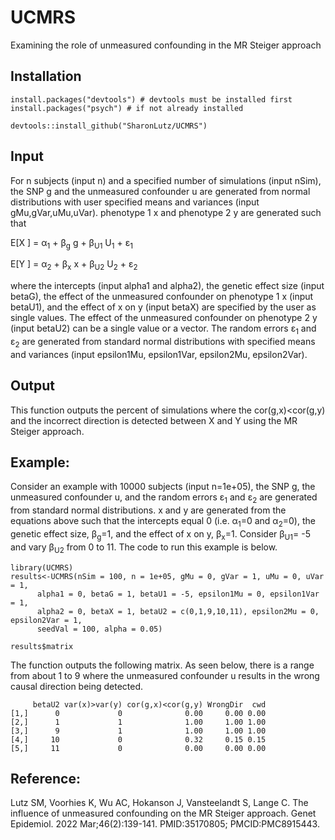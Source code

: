 # UCMRS
Examining the role of unmeasured confounding in the MR Steiger approach

## Installation
```
install.packages("devtools") # devtools must be installed first
install.packages("psych") # if not already installed 

devtools::install_github("SharonLutz/UCMRS")
```
## Input
For n subjects (input n) and a specified number of simulations (input nSim), the SNP g and the unmeasured confounder u are generated from normal distributions with user specified means and variances (input gMu,gVar,uMu,uVar). phenotype 1 x and phenotype 2 y are generated such that

E\[X \] = &alpha;<sub>1</sub> +  &beta;<sub>g</sub> g +  &beta;<sub>U1</sub> U<sub>1</sub> + &epsilon;<sub>1</sub>

E\[Y \] = &alpha;<sub>2</sub> +  &beta;<sub>x</sub> x +  &beta;<sub>U2</sub> U<sub>2</sub> + &epsilon;<sub>2</sub>

where the intercepts (input alpha1 and alpha2), the genetic effect size (input betaG), the effect of the unmeasured confounder on phenotype 1 x (input betaU1), and the effect of x on y (input betaX) are specified by the user as single values. The effect of the unmeasured confounder on phenotype 2 y (input betaU2) can be a single value or a vector. The random errors &epsilon;<sub>1</sub> and &epsilon;<sub>2</sub> are generated from standard normal distributions with specified means and variances (input epsilon1Mu, epsilon1Var, epsilon2Mu, epsilon2Var). 


## Output
This function outputs the percent of simulations where the cor(g,x)<cor(g,y) and the incorrect direction is detected between X and Y using the MR Steiger approach. 

## Example:
Consider an example with 10000 subjects (input n=1e+05), the SNP g, the unmeasured confounder u, and the random errors  &epsilon;<sub>1</sub> and &epsilon;<sub>2</sub> are generated from standard normal distributions. x and y are generated from the equations above such that the intercepts equal 0 (i.e. &alpha;<sub>1</sub>=0 and &alpha;<sub>2</sub>=0), the genetic effect size, &beta;<sub>g</sub>=1, and the effect of x on y, &beta;<sub>x</sub>=1. Consider &beta;<sub>U1</sub>= -5 and vary &beta;<sub>U2</sub> from 0 to 11. The code to run this example is below.

```
library(UCMRS)
results<-UCMRS(nSim = 100, n = 1e+05, gMu = 0, gVar = 1, uMu = 0, uVar = 1, 
      alpha1 = 0, betaG = 1, betaU1 = -5, epsilon1Mu = 0, epsilon1Var = 1, 
      alpha2 = 0, betaX = 1, betaU2 = c(0,1,9,10,11), epsilon2Mu = 0, epsilon2Var = 1, 
      seedVal = 100, alpha = 0.05)

results$matrix
```

The function outputs the following matrix. As seen below, there is a range from about 1 to 9 where the unmeasured confounder u results in the wrong causal direction being detected.
```
     betaU2 var(x)>var(y) cor(g,x)<cor(g,y) WrongDir  cwd
[1,]      0             0              0.00     0.00 0.00
[2,]      1             1              1.00     1.00 1.00
[3,]      9             1              1.00     1.00 1.00
[4,]     10             0              0.32     0.15 0.15
[5,]     11             0              0.00     0.00 0.00
```
## Reference:

Lutz SM, Voorhies K, Wu AC, Hokanson J, Vansteelandt S, Lange C. The influence of unmeasured confounding on the MR Steiger approach. Genet Epidemiol. 2022 Mar;46(2):139-141. PMID:35170805; PMCID:PMC8915443.
